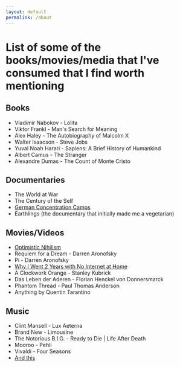```yaml
---
layout: default
permalink: /about
---
```


# List of some of the books/movies/media that I've consumed that I find worth mentioning 

## Books
* Vladimir Nabokov - Lolita
* Viktor Frankl - Man's Search for Meaning 
* Alex Haley - The Autobiography of Malcolm X
* Walter Isaacson - Steve Jobs 
* Yuval Noah Harari - Sapiens: A Brief History of Humankind
* Albert Camus - The Stranger 
* Alexandre Dumas - The Count of Monte Cristo


## Documentaries
* The World at War
* The Century of the Self
* [German Concentration Camps](https://www.youtube.com/watch?v=O5jeQ8ohtyo)
* Earthlings (the documentary that initially made me a vegetarian)

## Movies/Videos
* [Optimistic Nihilism](https://www.youtube.com/watch?v=R-sYDf0YGv4)
* Requiem for a Dream - Darren Aronofsky
* Pi - Darren Aronofsky
* [Why I Went 2 Years with No Internet at Home](https://www.youtube.com/watch?v=kiMcX3Fa2Us)
* A Clockwork Orange - Stanley Kubrick
* Das Leben der Aderen - Florian Henckel von Donnersmarck
* Phantom Thread - Paul Thomas Anderson
* Anything by Quentin Tarantino

## Music
* Clint Mansell - Lux Aeterna
* Brand New - Limousine
* The Notorious B.I.G. - Ready to Die \| Life After Death
* Mooroo - Pehli
* Vivaldi - Four Seasons
* [And this](https://www.youtube.com/watch?v=KL--RrbjrF0)
